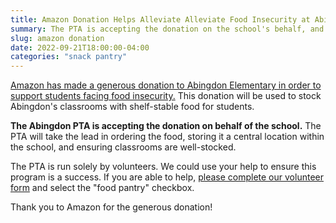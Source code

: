 ```yaml
---
title: Amazon Donation Helps Alleviate Alleviate Food Insecurity at Abingdon
summary: The PTA is accepting the donation on the school's behalf, and will work with the school to facilitate the program.
slug: amazon donation
date: 2022-09-21T18:00:00-04:00
categories: "snack pantry"
---
```


[Amazon has made a generous donation to Abingdon Elementary in order to support students facing food insecurity.](https://www.aboutamazon.com/news/community/amazon-alleviating-hunger-for-students-throughout-hq2-region) This donation will be used to stock Abingdon's classrooms with shelf-stable food for students.

**The Abingdon PTA is accepting the donation on behalf of the school.** The PTA will take the lead in ordering the food, storing it a central location within the school, and ensuring classrooms are well-stocked.

The PTA is run solely by volunteers. We could use your help to ensure this program is a success. If you are able to help, [please complete our volunteer form]("https://docs.google.com/forms/d/e/1FAIpQLSf50HFDkNfDxP5VfE2LzsxKbUPZdmRGQTeNEUhXkU_qLCLWZQ/viewform?usp=sf_link) and select the "food pantry" checkbox.

Thank you to Amazon for the generous donation!
